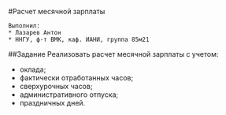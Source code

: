 ﻿#Расчет месячной зарплаты
```
Выполнил:
* Лазарев Антон
* ННГУ, ф-т ВМК, каф. ИАНИ, группа 85м21
```
##Задание
Реализовать расчет месячной зарплаты с учетом:
- оклада;
- фактически отработанных часов;
- сверхурочных часов;
- административного отпуска;
- праздничных дней.
```